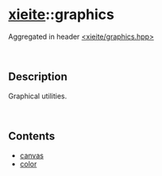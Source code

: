 # [xieite](./xieite.md)\:\:graphics
Aggregated in header [<xieite/graphics.hpp>](../../include/xieite/graphics.hpp)

&nbsp;

## Description
Graphical utilities.

&nbsp;

## Contents
- [canvas](./namespaces/graphics/canvas.md)
- [color](./namespaces/graphics/color.md)
